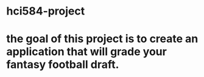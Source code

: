 # hci584-project
# the goal of this project is to create an application that will grade your fantasy football draft.
